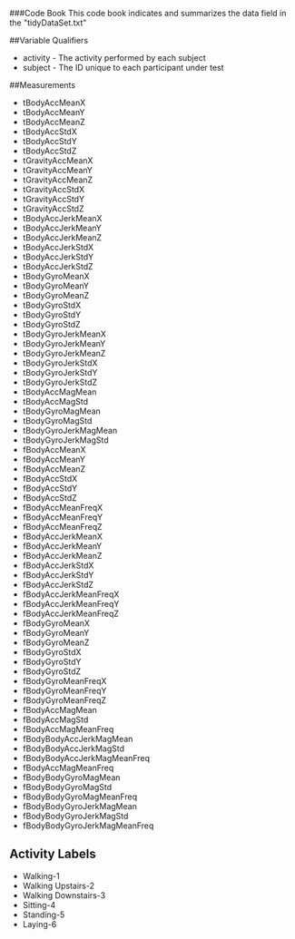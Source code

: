 ###Code Book
This code book indicates and summarizes the data field in the "tidyDataSet.txt"

##Variable Qualifiers
+ activity - The activity performed by each subject
+ subject - The ID unique to each participant under test

##Measurements
+ tBodyAccMeanX
+ tBodyAccMeanY
+ tBodyAccMeanZ
+ tBodyAccStdX
+ tBodyAccStdY
+ tBodyAccStdZ
+ tGravityAccMeanX
+ tGravityAccMeanY
+ tGravityAccMeanZ
+ tGravityAccStdX
+ tGravityAccStdY
+ tGravityAccStdZ
+ tBodyAccJerkMeanX
+ tBodyAccJerkMeanY
+ tBodyAccJerkMeanZ
+ tBodyAccJerkStdX
+ tBodyAccJerkStdY
+ tBodyAccJerkStdZ
+ tBodyGyroMeanX
+ tBodyGyroMeanY
+ tBodyGyroMeanZ
+ tBodyGyroStdX
+ tBodyGyroStdY
+ tBodyGyroStdZ
+ tBodyGyroJerkMeanX
+ tBodyGyroJerkMeanY
+ tBodyGyroJerkMeanZ
+ tBodyGyroJerkStdX
+ tBodyGyroJerkStdY
+ tBodyGyroJerkStdZ
+ tBodyAccMagMean
+ tBodyAccMagStd
+ tBodyGyroMagMean
+ tBodyGyroMagStd
+ tBodyGyroJerkMagMean
+ tBodyGyroJerkMagStd
+ fBodyAccMeanX
+ fBodyAccMeanY
+ fBodyAccMeanZ
+ fBodyAccStdX
+ fBodyAccStdY
+ fBodyAccStdZ
+ fBodyAccMeanFreqX
+ fBodyAccMeanFreqY
+ fBodyAccMeanFreqZ
+ fBodyAccJerkMeanX
+ fBodyAccJerkMeanY
+ fBodyAccJerkMeanZ
+ fBodyAccJerkStdX
+ fBodyAccJerkStdY
+ fBodyAccJerkStdZ
+ fBodyAccJerkMeanFreqX
+ fBodyAccJerkMeanFreqY
+ fBodyAccJerkMeanFreqZ
+ fBodyGyroMeanX
+ fBodyGyroMeanY
+ fBodyGyroMeanZ
+ fBodyGyroStdX
+ fBodyGyroStdY
+ fBodyGyroStdZ
+ fBodyGyroMeanFreqX
+ fBodyGyroMeanFreqY
+ fBodyGyroMeanFreqZ
+ fBodyAccMagMean
+ fBodyAccMagStd
+ fBodyAccMagMeanFreq
+ fBodyBodyAccJerkMagMean
+ fBodyBodyAccJerkMagStd
+ fBodyBodyAccJerkMagMeanFreq
+ fBodyAccMagMeanFreq
+ fBodyBodyGyroMagMean
+ fBodyBodyGyroMagStd
+ fBodyBodyGyroMagMeanFreq
+ fBodyBodyGyroJerkMagMean
+ fBodyBodyGyroJerkMagStd
+ fBodyBodyGyroJerkMagMeanFreq

## Activity Labels
+ Walking-1
+ Walking Upstairs-2
+ Walking Downstairs-3
+ Sitting-4
+ Standing-5
+ Laying-6